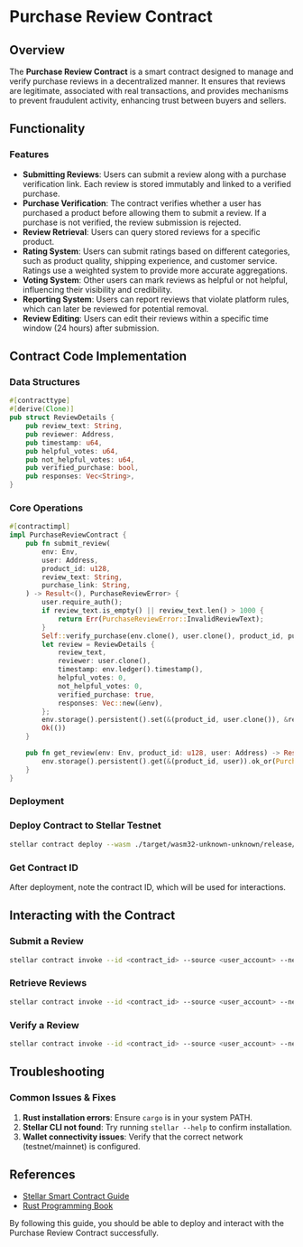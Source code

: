 # Purchase Review Contract

## Overview

The **Purchase Review Contract** is a smart contract designed to manage and verify purchase reviews in a decentralized manner. It ensures that reviews are legitimate, associated with real transactions, and provides mechanisms to prevent fraudulent activity, enhancing trust between buyers and sellers.

## Functionality

### Features

- **Submitting Reviews**: Users can submit a review along with a purchase verification link. Each review is stored immutably and linked to a verified purchase.
- **Purchase Verification**: The contract verifies whether a user has purchased a product before allowing them to submit a review. If a purchase is not verified, the review submission is rejected.
- **Review Retrieval**: Users can query stored reviews for a specific product.
- **Rating System**: Users can submit ratings based on different categories, such as product quality, shipping experience, and customer service. Ratings use a weighted system to provide more accurate aggregations.
- **Voting System**: Other users can mark reviews as helpful or not helpful, influencing their visibility and credibility.
- **Reporting System**: Users can report reviews that violate platform rules, which can later be reviewed for potential removal.
- **Review Editing**: Users can edit their reviews within a specific time window (24 hours) after submission.

## Contract Code Implementation

### Data Structures

```rust
#[contracttype]
#[derive(Clone)]
pub struct ReviewDetails {
    pub review_text: String,
    pub reviewer: Address,
    pub timestamp: u64,
    pub helpful_votes: u64,
    pub not_helpful_votes: u64,
    pub verified_purchase: bool,
    pub responses: Vec<String>,
}
```

### Core Operations

```rust
#[contractimpl]
impl PurchaseReviewContract {
    pub fn submit_review(
        env: Env,
        user: Address,
        product_id: u128,
        review_text: String,
        purchase_link: String,
    ) -> Result<(), PurchaseReviewError> {
        user.require_auth();
        if review_text.is_empty() || review_text.len() > 1000 {
            return Err(PurchaseReviewError::InvalidReviewText);
        }
        Self::verify_purchase(env.clone(), user.clone(), product_id, purchase_link)?;
        let review = ReviewDetails {
            review_text,
            reviewer: user.clone(),
            timestamp: env.ledger().timestamp(),
            helpful_votes: 0,
            not_helpful_votes: 0,
            verified_purchase: true,
            responses: Vec::new(&env),
        };
        env.storage().persistent().set(&(product_id, user.clone()), &review);
        Ok(())
    }

    pub fn get_review(env: Env, product_id: u128, user: Address) -> Result<ReviewDetails, PurchaseReviewError> {
        env.storage().persistent().get(&(product_id, user)).ok_or(PurchaseReviewError::ReviewNotFound)
    }
}
```

### Deployment

### Deploy Contract to Stellar Testnet

```sh
stellar contract deploy --wasm ./target/wasm32-unknown-unknown/release/purchase_review.wasm --source <source_account> --network testnet
```

### Get Contract ID

After deployment, note the contract ID, which will be used for interactions.

## Interacting with the Contract

### Submit a Review

```sh
stellar contract invoke --id <contract_id> --source <user_account> --network testnet -- function submit_review --args '{"product_id": "123", "review": "Great product!", "rating": 5}'
```

### Retrieve Reviews

```sh
stellar contract invoke --id <contract_id> --source <user_account> --network testnet -- function get_reviews --args '{"product_id": "123"}'
```

### Verify a Review

```sh
stellar contract invoke --id <contract_id> --source <user_account> --network testnet -- function verify_review --args '{"review_id": "456"}'
```

## Troubleshooting

### Common Issues & Fixes

1. **Rust installation errors**: Ensure `cargo` is in your system PATH.
2. **Stellar CLI not found**: Try running `stellar --help` to confirm installation.
3. **Wallet connectivity issues**: Verify that the correct network (testnet/mainnet) is configured.

## References

- [Stellar Smart Contract Guide](https://developers.stellar.org/#smart-contract-developers)
- [Rust Programming Book](https://doc.rust-lang.org/book/)

By following this guide, you should be able to deploy and interact with the Purchase Review Contract successfully.
